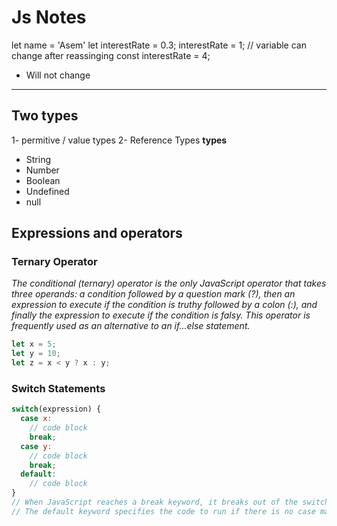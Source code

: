 # Js Notes

let name = 'Asem'
let interestRate = 0.3;
interestRate = 1;
// variable can change after reassinging
const interestRate = 4;

* Will not change

------------------------

## Two types

1- permitive / value types
2- Reference Types
**types**

* String
* Number
* Boolean
* Undefined
* null

## Expressions and operators

### Ternary Operator

*The conditional (ternary) operator is the only JavaScript operator that takes three operands: a condition followed by a question mark (?), then an expression to execute if the condition is truthy followed by a colon (:), and finally the expression to execute if the condition is falsy. This operator is frequently used as an alternative to an if...else statement.*
  
  ```js
  let x = 5;
  let y = 10;
  let z = x < y ? x : y;
  ```

### Switch Statements

```js
switch(expression) {
  case x:
    // code block
    break;
  case y:
    // code block
    break;
  default:
    // code block
}
// When JavaScript reaches a break keyword, it breaks out of the switch block.
// The default keyword specifies the code to run if there is no case match.
```
